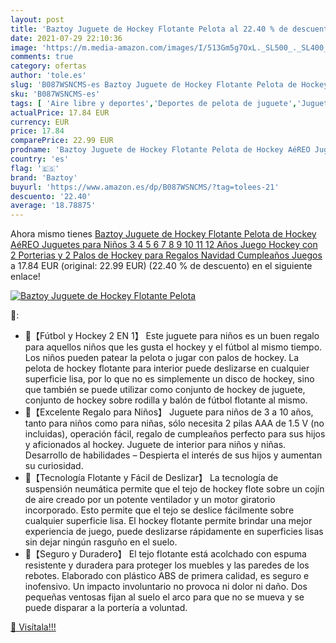 ```yaml
---
layout: post
title: 'Baztoy Juguete de Hockey Flotante Pelota al 22.40 % de descuento'
date: 2021-07-29 22:10:36
image: 'https://m.media-amazon.com/images/I/513Gm5g7OxL._SL500_._SL400_.jpg'
comments: true
category: ofertas
author: 'tole.es'
slug: 'B087WSNCMS-es Baztoy Juguete de Hockey Flotante Pelota de Hockey AéREO...'
sku: 'B087WSNCMS-es'
tags: [ 'Aire libre y deportes','Deportes de pelota de juguete','Juguetes','Juguetes de hockey','Juguetes y juegos','baztoy','navidad', ]
actualPrice: 17.84 EUR
currency: EUR
price: 17.84
comparePrice: 22.99 EUR
prodname: 'Baztoy Juguete de Hockey Flotante Pelota de Hockey AéREO Juguetes para Niños 3 4 5 6 7 8 9 10 11 12 Años  Juego Hockey con 2 Porterias y 2 Palos de Hockey  para Regalos Navidad Cumpleaños Juegos'
country: 'es'
flag: '🇪🇸'
brand: 'Baztoy'
buyurl: 'https://www.amazon.es/dp/B087WSNCMS/?tag=tolees-21'
descuento: '22.40'
average: '18.78875'
---
```


Ahora mismo tienes [Baztoy Juguete de Hockey Flotante Pelota de Hockey AéREO Juguetes para Niños 3 4 5 6 7 8 9 10 11 12 Años  Juego Hockey con 2 Porterias y 2 Palos de Hockey  para Regalos Navidad Cumpleaños Juegos](https://www.amazon.es/dp/B087WSNCMS/?tag=tolees-21) a 17.84 EUR (original: 22.99 EUR) (22.40 %  de descuento) en el siguiente enlace!

[![Baztoy Juguete de Hockey Flotante Pelota](https://m.media-amazon.com/images/I/513Gm5g7OxL._SL500_._SL400_.jpg)](https://www.amazon.es/dp/B087WSNCMS/?tag=tolees-21)

🔎:

- 🎁【Fútbol y Hockey 2 EN 1】 Este juguete para niños es un buen regalo para aquellos niños que les gusta el hockey y el fútbol al mismo tiempo. Los niños pueden patear la pelota o jugar con palos de hockey. La pelota de hockey flotante para interior puede deslizarse en cualquier superficie lisa, por lo que no es simplemente un disco de hockey, sino que también se puede utilizar como conjunto de hockey de juguete, conjunto de hockey sobre rodilla y balón de fútbol flotante al mismo.
- 🎁【Excelente Regalo para Niños】 Juguete para niños de 3 a 10 años, tanto para niños como para niñas, sólo necesita 2 pilas AAA de 1.5 V (no incluidas), operación fácil, regalo de cumpleaños perfecto para sus hijos y aficionados al hockey. Juguete de interior para niños y niñas. Desarrollo de habilidades – Despierta el interés de sus hijos y aumentan su curiosidad.
- 🎁【Tecnología Flotante y Fácil de Deslizar】 La tecnología de suspensión neumática permite que el tejo de hockey flote sobre un cojín de aire creado por un potente ventilador y un motor giratorio incorporado. Esto permite que el tejo se deslice fácilmente sobre cualquier superficie lisa. El hockey flotante permite brindar una mejor experiencia de juego, puede deslizarse rápidamente en superficies lisas sin dejar ningún rasguño en el suelo.
- 🎁【Seguro y Duradero】 El tejo flotante está acolchado con espuma resistente y duradera para proteger los muebles y las paredes de los rebotes. Elaborado con plástico ABS de primera calidad, es seguro e inofensivo. Un impacto involuntario no provoca ni dolor ni daño. Dos pequeñas ventosas fijan al suelo el arco para que no se mueva y se puede disparar a la portería a voluntad.

[🛒 Visítala!!!](https://www.amazon.es/dp/B087WSNCMS/?tag=tolees-21)
